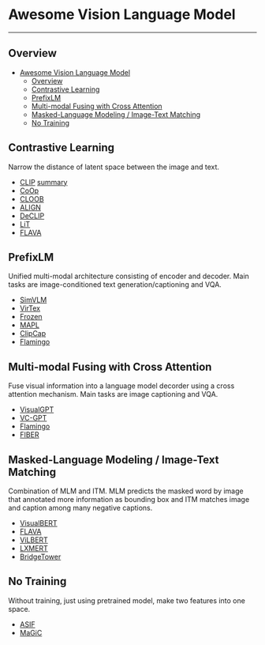 # Awesome Vision Language Model

---

## Overview
- [Awesome Vision Language Model](#awesome-vision-language-model)
  - [Overview](#overview)
  - [Contrastive Learning](#contrastive-learning)
  - [PrefixLM](#prefixlm)
  - [Multi-modal Fusing with Cross Attention](#multi-modal-fusing-with-cross-attention)
  - [Masked-Language Modeling / Image-Text Matching](#masked-language-modeling--image-text-matching)
  - [No Training](#no-training)

## Contrastive Learning

Narrow the distance of latent space between the image and text.

-   [CLIP](https://arxiv.org/abs/2103.00020) [summary](/../../issues/1)
-   [CoOp](https://arxiv.org/abs/2203.05557)
-   [CLOOB](https://arxiv.org/abs/2110.11316)
-   [ALIGN](https://arxiv.org/abs/2102.05918)
-   [DeCLIP](https://arxiv.org/abs/2110.05208)
-   [LiT](https://arxiv.org/abs/2111.07991)
-   [FLAVA](https://arxiv.org/abs/2112.04482)

## PrefixLM

Unified multi-modal architecture consisting of encoder and decoder. Main tasks are image-conditioned text generation/captioning and VQA.
- [SimVLM](https://arxiv.org/abs/2108.10904)
- [VirTex](https://arxiv.org/abs/2006.06666v3)
- [Frozen](https://arxiv.org/abs/2106.13884)
- [MAPL](https://arxiv.org/abs/2210.07179)
- [ClipCap](https://arxiv.org/abs/2111.09734)
- [Flamingo](https://arxiv.org/abs/2204.14198)


## Multi-modal Fusing with Cross Attention
Fuse visual information into a language model decorder using a cross attention mechanism. Main tasks are image captioning and VQA.

- [VisualGPT](https://arxiv.org/abs/2102.10407)
- [VC-GPT](https://arxiv.org/abs/2201.12723)
- [Flamingo](https://arxiv.org/abs/2204.14198)
- [FIBER](http://arxiv.org/abs/2206.07643)

## Masked-Language Modeling / Image-Text Matching
Combination of MLM and ITM. MLM predicts the masked word by image that annotated more information as bounding box and ITM matches image and caption among many negative captions.

- [VisualBERT](https://arxiv.org/abs/1908.03557)
- [FLAVA](https://arxiv.org/abs/2112.04482)
- [ViLBERT](https://arxiv.org/abs/1908.02265)
- [LXMERT](https://arxiv.org/abs/1908.07490)
- [BridgeTower](https://arxiv.org/abs/2206.08657)

## No Training
Without training, just using pretrained model, make two features into one space.
- [ASIF](https://arxiv.org/abs/2210.01738)
- [MaGiC](https://arxiv.org/abs/2205.02655)
